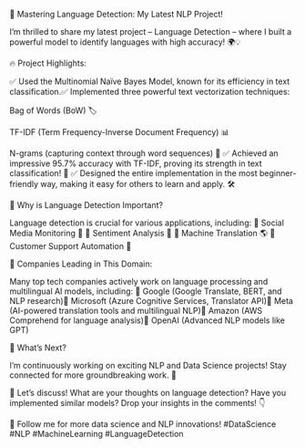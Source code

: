 🚀 Mastering Language Detection: My Latest NLP Project!

I’m thrilled to share my latest project – Language Detection – where I built a powerful model to identify languages with high accuracy! 🌍💡

🔥 Project Highlights:

✅ Used the Multinomial Naïve Bayes Model, known for its efficiency in text classification.✅ Implemented three powerful text vectorization techniques:

Bag of Words (BoW) 🏷️

TF-IDF (Term Frequency-Inverse Document Frequency) 📊

N-grams (capturing context through word sequences) 📖
✅ Achieved an impressive 95.7% accuracy with TF-IDF, proving its strength in text classification! 💯
✅ Designed the entire implementation in the most beginner-friendly way, making it easy for others to learn and apply. 🛠️

🌟 Why is Language Detection Important?

Language detection is crucial for various applications, including:
🔹 Social Media Monitoring 📢
🔹 Sentiment Analysis 💬
🔹 Machine Translation 🌎
🔹 Customer Support Automation 🤖

🏢 Companies Leading in This Domain:

Many top tech companies actively work on language processing and multilingual AI models, including:
🔹 Google (Google Translate, BERT, and NLP research)🔹 Microsoft (Azure Cognitive Services, Translator API)🔹 Meta (AI-powered translation tools and multilingual NLP)🔹 Amazon (AWS Comprehend for language analysis)🔹 OpenAI (Advanced NLP models like GPT)

📢 What’s Next?

I’m continuously working on exciting NLP and Data Science projects! Stay connected for more groundbreaking work. 🚀

💬 Let’s discuss! What are your thoughts on language detection? Have you implemented similar models? Drop your insights in the comments! 👇

🔗 Follow me for more data science and NLP innovations! #DataScience #NLP #MachineLearning #LanguageDetection
